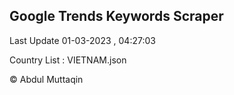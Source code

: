 

## Google Trends Keywords Scraper 
 
Last Update 01-03-2023 , 04:27:03

Country List :
VIETNAM.json



© Abdul Muttaqin 
